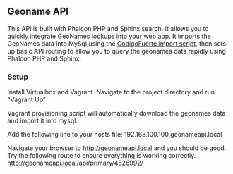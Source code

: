 ## Geoname API

This API is built with Phalcon PHP and Sphinx search. It allows you to quickly integrate GeoNames lookups into your web app. It imports the GeoNames data into MySql using the [CodigoFuerte import script](https://github.com/codigofuerte/GeoNames-MySQL-DataImport), then sets up basic API routing to allow you to query the geonames data rapidly using Phalcon PHP and Sphinx.

### Setup

Install Virtualbox and Vagrant. Navigate to the project directory and run "Vagrant Up"

Vagrant provisioning script will automatically download the geonames data and import it into mysql.

Add the following line to your hosts file:
192.168.100.100 geonameapi.local

Navigate your browser to http://geonameapi.local and you should be good.
Try the following route to ensure everything is working correctly. http://geonameapi.local/api/primary/4526992/
